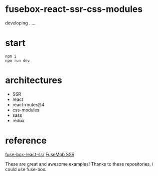 # fusebox-react-ssr-css-modules
developing .....

# start 
```
npm i
npm run dev
```

# architectures


- SSR
- react
- react-router@4
- css-modules
- sass
- redux
 
# reference

[fuse-box-react-ssr](https://github.com/gerhardsletten/fuse-box-react-ssr)
[FuseMob SSR](https://github.com/fuse-box/fuse-box-mobx-ssr-seed)

These are great and awesome examples!
Thanks to these repositories, i could use fuse-box.

